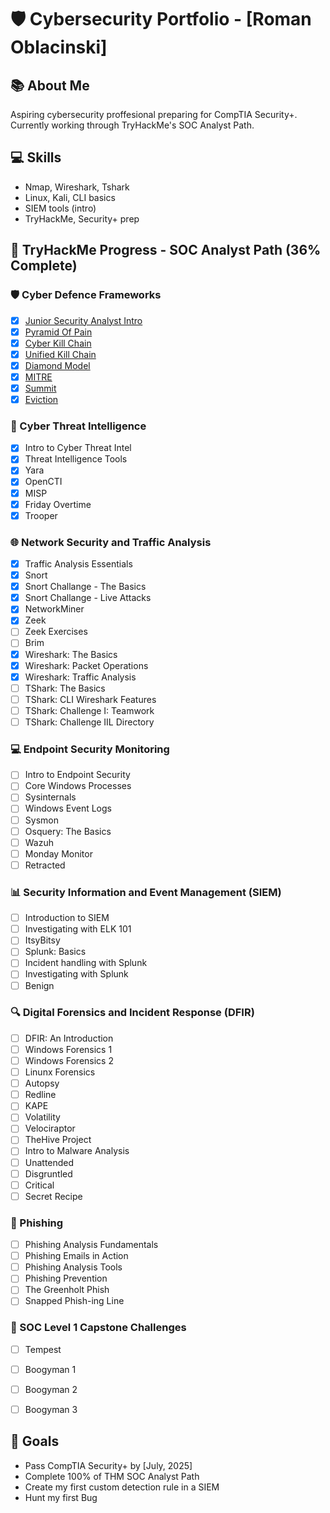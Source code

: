 # 🛡️ Cybersecurity Portfolio - [Roman Oblacinski]

## 📚 About Me
Aspiring cybersecurity proffesional preparing for CompTIA Security+.
Currently working through TryHackMe's SOC Analyst Path.

## 💻 Skills
- Nmap, Wireshark, Tshark
- Linux, Kali, CLI basics
- SIEM tools (intro)
- TryHackMe, Security+ prep

## 🚧 TryHackMe Progress - SOC Analyst Path (36% Complete)

### 🛡️ Cyber Defence Frameworks
- [x] [Junior Security Analyst Intro](reports/cyber-defence-frameworks/junior-security-analyst-intro)
- [x] [Pyramid Of Pain](reports/cyber-defence-frameworks/pyramid-of-pain)
- [x] [Cyber Kill Chain](reports/cyber-defence-frameworks/cyber-kill-chain)
- [x] [Unified Kill Chain](reports/cyber-defence-frameworks/unified-kill-chain)
- [x] [Diamond Model](reports/cyber-defence-frameworks/diamond-model)
- [x] [MITRE](reports/cyber-defence-frameworks/mitre)
- [x] [Summit](reports/cyber-defence-frameworks/summit)
- [x] [Eviction](reports/cyber-defence-frameworks/eviction)

### 🧠 Cyber Threat Intelligence
- [x] Intro to Cyber Threat Intel
- [x] Threat Intelligence Tools
- [x] Yara
- [x] OpenCTI
- [x] MISP
- [x] Friday Overtime
- [x] Trooper

### 🌐 Network Security and Traffic Analysis
- [x] Traffic Analysis Essentials
- [x] Snort
- [x] Snort Challange - The Basics
- [x] Snort Challange - Live Attacks
- [x] NetworkMiner
- [x] Zeek
- [ ] Zeek Exercises
- [ ] Brim
- [x] Wireshark: The Basics
- [x] Wireshark: Packet Operations
- [x] Wireshark: Traffic Analysis
- [ ] TShark: The Basics
- [ ] TShark: CLI Wireshark Features
- [ ] TShark: Challenge I: Teamwork
- [ ] TShark: Challenge IIL Directory

### 💻 Endpoint Security Monitoring
- [ ] Intro to Endpoint Security
- [ ] Core Windows Processes
- [ ] Sysinternals
- [ ] Windows Event Logs
- [ ] Sysmon
- [ ] Osquery: The Basics
- [ ] Wazuh
- [ ] Monday Monitor
- [ ] Retracted

### 📊 Security Information and Event Management (SIEM)
- [ ] Introduction to SIEM
- [ ] Investigating with ELK 101
- [ ] ItsyBitsy
- [ ] Splunk: Basics
- [ ] Incident handling with Splunk
- [ ] Investigating with Splunk
- [ ] Benign

### 🔍 Digital Forensics and Incident Response (DFIR)
- [ ] DFIR: An Introduction
- [ ] Windows Forensics 1
- [ ] Windows Forensics 2
- [ ] Linunx Forensics
- [ ] Autopsy
- [ ] Redline
- [ ] KAPE
- [ ] Volatility
- [ ] Velociraptor
- [ ] TheHive Project
- [ ] Intro to Malware Analysis
- [ ] Unattended
- [ ] Disgruntled
- [ ] Critical
- [ ] Secret Recipe

### 🎣 Phishing
- [ ] Phishing Analysis Fundamentals
- [ ] Phishing Emails in Action
- [ ] Phishing Analysis Tools
- [ ] Phishing Prevention
- [ ] The Greenholt Phish
- [ ] Snapped Phish-ing Line

### 🏁 SOC Level 1 Capstone Challenges
- [ ] Tempest
- [ ] Boogyman 1
- [ ] Boogyman 2
- [ ] Boogyman 3


## 📌 Goals
- Pass CompTIA Security+ by [July, 2025]
- Complete 100% of THM SOC Analyst Path
- Create my first custom detection rule in a SIEM
- Hunt my first Bug

<!--
**Vorianos/Vorianos** is a ✨ _special_ ✨ repository because its `README.md` (this file) appears on your GitHub profile.

Here are some ideas to get you started:

- 🔭 I’m currently working on ...
- 🌱 I’m currently learning ...
- 👯 I’m looking to collaborate on ...
- 🤔 I’m looking for help with ...
- 💬 Ask me about ...
- 📫 How to reach me: ...
- 😄 Pronouns: ...
- ⚡ Fun fact: ...
-->

